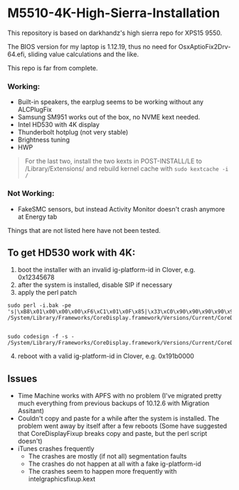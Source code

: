 # M5510-4K-High-Sierra-Installation

This repository is based on darkhandz's high sierra repo for XPS15 9550.


The BIOS version for my laptop is 1.12.19, thus no need for OsxAptioFix2Drv-64.efi, sliding value calculations and the like.


This repo is far from complete.

### Working:
* Built-in speakers, the earplug seems to be working without any ALCPlugFix
* Samsung SM951 works out of the box, no NVME kext needed.
* Intel HD530 with 4K display
* Thunderbolt hotplug (not very stable)
* Brightness tuning
* HWP

> For the last two, install the two kexts in POST-INSTALL/LE to /Library/Extensions/ and rebuild kernel cache with `sudo kextcache -i /`

### Not Working:
* FakeSMC sensors, but instead Activity Monitor doesn't crash anymore at Energy tab

Things that are not listed here have not been tested.


## To get HD530 work with 4K:
1. boot the installer with an invalid ig-platform-id in Clover, e.g. 0x12345678
2. after the system is installed, disable SIP if necessary
3. apply the perl patch

```
sudo perl -i.bak -pe 's|\xB8\x01\x00\x00\x00\xF6\xC1\x01\x0F\x85|\x33\xC0\x90\x90\x90\x90\x90\x90\x90\xE9|sg' /System/Library/Frameworks/CoreDisplay.framework/Versions/Current/CoreDisplay


sudo codesign -f -s - /System/Library/Frameworks/CoreDisplay.framework/Versions/Current/CoreDisplay
```

4. reboot with a valid ig-platform-id in Clover, e.g. 0x191b0000

## Issues
* Time Machine works with APFS with no problem (I've migrated pretty much everything from previous backups of 10.12.6 with Migration Assitant)
* Couldn't copy and paste for a while after the system is installed. The problem went away by itself after a few reboots (Some have suggested that CoreDisplayFixup breaks copy and paste, but the perl script doesn't)
* iTunes crashes frequently
  * The crashes are mostly (if not all) segmentation faults
  * The crashes do not happen at all with a fake ig-platform-id
  * The crashes seem to happen more frequently with intelgraphicsfixup.kext
